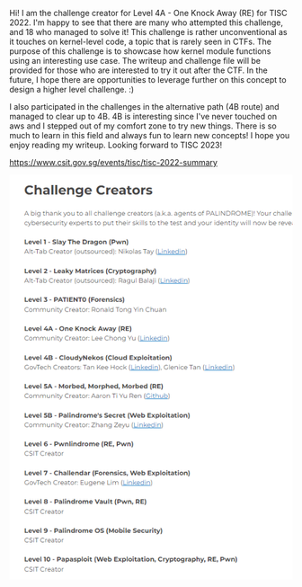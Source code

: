 Hi!
I am the challenge creator for Level 4A - One Knock Away (RE) for TISC 2022.
I'm happy to see that there are many who attempted this challenge, and 18 who managed to solve it!
This challenge is rather unconventional as it touches on kernel-level code, a topic that is rarely seen in CTFs.
The purpose of this challenge is to showcase how kernel module functions using an interesting use case.
The writeup and challenge file will be provided for those who are interested to try it out after the CTF.
In the future, I hope there are opportunities to leverage further on this concept to design a higher level challenge. :)

I also participated in the challenges in the alternative path (4B route) and managed to clear up to 4B.
4B is interesting since I've never touched on aws and I stepped out of my comfort zone to try new things.
There is so much to learn in this field and always fun to learn new concepts!
I hope you enjoy reading my writeup. Looking forward to TISC 2023!

https://www.csit.gov.sg/events/tisc/tisc-2022-summary

![](creators.png)
